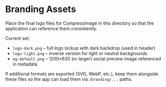 # Branding Assets

Place the final logo files for CompressImage in this directory so that the application can reference them consistently.

Current set:

- `logo-dark.png` – full logo lockup with dark backdrop (used in header)
- `logo-light.png` – inverse version for light or neutral backgrounds
- `og-default.png` – 1200×630 (or larger) social preview image referenced in metadata

If additional formats are exported (SVG, WebP, etc.), keep them alongside these files so the app can load them via `/branding/...` paths.
